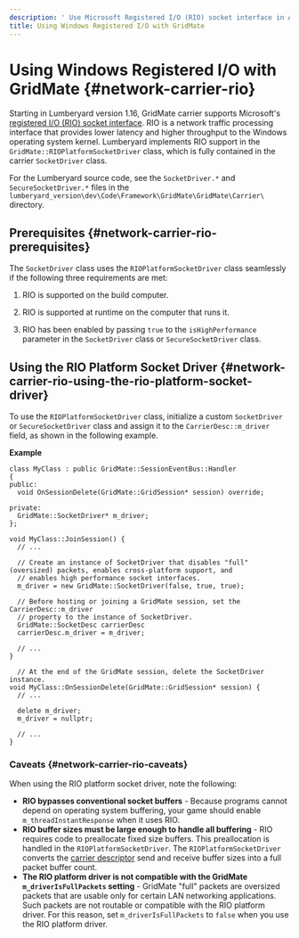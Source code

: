 ```yaml
---
description: ' Use Microsoft Registered I/O (RIO) socket interface in Amazon Lumberyard networking. '
title: Using Windows Registered I/O with GridMate
---
```

# Using Windows Registered I/O with GridMate {#network-carrier-rio}

Starting in Lumberyard version 1\.16, GridMate carrier supports Microsoft's [registered I/O \(RIO\) socket interface](https://docs.microsoft.com/en-us/windows/desktop/WinSock/winsock-functions)\. RIO is a network traffic processing interface that provides lower latency and higher throughput to the Windows operating system kernel\. Lumberyard implements RIO support in the `GridMate::RIOPlatformSocketDriver` class, which is fully contained in the carrier `SocketDriver` class\.

For the Lumberyard source code, see the `SocketDriver.*` and `SecureSocketDriver.*` files in the `lumberyard_version\dev\Code\Framework\GridMate\GridMate\Carrier\` directory\.

## Prerequisites {#network-carrier-rio-prerequisites}

The `SocketDriver` class uses the `RIOPlatformSocketDriver` class seamlessly if the following three requirements are met:

1. RIO is supported on the build computer\.

1. RIO is supported at runtime on the computer that runs it\.

1. RIO has been enabled by passing `true` to the `isHighPerformance` parameter in the `SocketDriver` class or `SecureSocketDriver` class\.

## Using the RIO Platform Socket Driver {#network-carrier-rio-using-the-rio-platform-socket-driver}

To use the `RIOPlatformSocketDriver` class, initialize a custom `SocketDriver` or `SecureSocketDriver` class and assign it to the `CarrierDesc::m_driver` field, as shown in the following example\.

**Example**

```
class MyClass : public GridMate::SessionEventBus::Handler
{
public:
  void OnSessionDelete(GridMate::GridSession* session) override;

private:
  GridMate::SocketDriver* m_driver;
};

void MyClass::JoinSession() {
  // ...

  // Create an instance of SocketDriver that disables "full" (oversized) packets, enables cross-platform support, and
  // enables high performance socket interfaces.
  m_driver = new GridMate::SocketDriver(false, true, true);

  // Before hosting or joining a GridMate session, set the CarrierDesc::m_driver
  // property to the instance of SocketDriver.
  GridMate::SocketDesc carrierDesc
  carrierDesc.m_driver = m_driver;

  // ...
}

  // At the end of the GridMate session, delete the SocketDriver instance.
void MyClass::OnSessionDelete(GridMate::GridSession* session) {
  // ...

  delete m_driver;
  m_driver = nullptr;

  // ...
}
```

### Caveats {#network-carrier-rio-caveats}

When using the RIO platform socket driver, note the following:
+ **RIO bypasses conventional socket buffers** - Because programs cannot depend on operating system buffering, your game should enable `m_threadInstantResponse` when it uses RIO\.
+ **RIO buffer sizes must be large enough to handle all buffering** - RIO requires code to preallocate fixed size buffers\. This preallocation is handled in the `RIOPlatformSocketDriver`\. The `RIOPlatformSocketDriver` converts the [carrier descriptor](/docs/userguide/networking/carrier#network-carrier-carrierdesc) send and receive buffer sizes into a full packet buffer count\.
+ **The RIO platform driver is not compatible with the GridMate `m_driverIsFullPackets` setting** - GridMate "full" packets are oversized packets that are usable only for certain LAN networking applications\. Such packets are not routable or compatible with the RIO platform driver\. For this reason, set `m_driverIsFullPackets` to `false` when you use the RIO platform driver\.